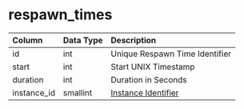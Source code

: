 # respawn\_times

| Column | Data Type | Description |
| :--- | :--- | :--- |
| id | int | Unique Respawn Time Identifier |
| start | int | Start UNIX Timestamp |
| duration | int | Duration in Seconds |
| instance\_id | smallint | [Instance Identifier](../../../schema/categories/instances/instance_list.md) |

